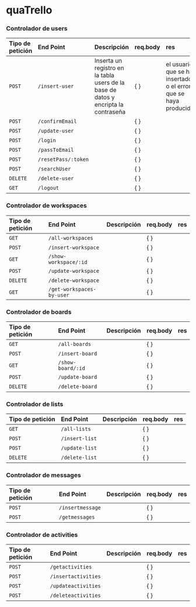 # quaTrello

### Controlador de users
| Tipo de petición | End Point | Descripción   | req.body | res |
| :-------- | :------- | :------------------------- | :----- | :-------- |
| `POST` | `/insert-user` | Inserta un registro en la tabla users de la base de datos y encripta la contraseña| { }  | el usuario que se ha insertado o el error que se haya producido |
| `POST` | `/confirmEmail` | | { }  |  |
| `POST` | `/update-user` | | { }  | |
| `POST` | `/login` | | { }  |  |
| `POST` | `/passToEmail` | | { }  | |
| `POST` | `/resetPass/:token` | | { }  | |
| `POST` | `/searchUser` | | { }  |  |
| `DELETE` | `/delete-user` | | { }  |  |
| `GET` | `/logout` | | { }  |  |

### Controlador de workspaces
| Tipo de petición | End Point | Descripción   | req.body | res |
| :-------- | :------- | :------------------------- | :----- | :-------- |
| `GET` | `/all-workspaces` | | { }  | |
| `POST` | `/insert-workspace` | | { }  |  |
| `GET` | `/show-workspace/:id` | | { }  | |
| `POST` | `/update-workspace` | | { }  |  |
| `DELETE` | `/delete-workspace` | | { }  |  |
| `GET` | `/get-workspaces-by-user` | | { }  |  |

### Controlador de boards
| Tipo de petición | End Point | Descripción   | req.body | res |
| :-------- | :------- | :------------------------- | :----- | :-------- |
| `GET` | `/all-boards` | | { }  | |
| `POST` | `/insert-board` | | { }  |  |
| `GET` | `/show-board/:id` | | { }  | |
| `POST` | `/update-board` | | { }  |  |
| `DELETE` | `/delete-board` | | { }  |  |

### Controlador de lists
| Tipo de petición | End Point | Descripción   | req.body | res |
| :-------- | :------- | :------------------------- | :----- | :-------- |
| `GET` | `/all-lists` | | { }  | |
| `POST` | `/insert-list` | | { }  |  |
| `POST` | `/update-list` | | { }  |  |
| `DELETE` | `/delete-list` | | { }  |  |

### Controlador de messages
| Tipo de petición | End Point | Descripción   | req.body | res |
| :-------- | :------- | :------------------------- | :----- | :-------- |
| `POST` | `/insertmessage` | | { }  | |
| `POST` | `/getmessages` | | { }  |  |

### Controlador de activities
| Tipo de petición | End Point | Descripción   | req.body | res |
| :-------- | :------- | :------------------------- | :----- | :-------- |
| `POST` | `/getactivities` | | { }  |  |
| `POST` | `/insertactivities` | | { }  |  |
| `POST` | `/updateactivities` | | { }  |  |
| `POST` | `/deleteactivities` | | { }  |  |

